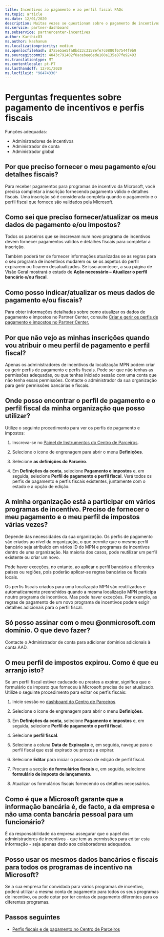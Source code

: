 ```yaml
---
title: Incentivos ao pagamento e ao perfil fiscal FAQs
ms.topic: article
ms.date: 12/01/2020
description: Muitas vezes se questionam sobre o pagamento de incentivos e perfis fiscais. As perguntas incluem por que não consegue ver o seu pagamento e perfis fiscais e o que fazer acerca disso.
ms.service: partner-dashboard
ms.subservice: partnercenter-incentives
author: Karthic83
ms.author: kashanum
ms.localizationpriority: medium
ms.openlocfilehash: d7a5e5ae5fa8bd23c3158efe7c0880f67544f9b9
ms.sourcegitcommit: 4043c791402f0acebee6ede160a135e87fe92493
ms.translationtype: MT
ms.contentlocale: pt-PT
ms.lasthandoff: 12/01/2020
ms.locfileid: "96474330"
---
```

# <a name="frequently-asked-questions-regarding-incentives-payout-and-tax-profiles"></a>Perguntas frequentes sobre pagamento de incentivos e perfis fiscais

Funções adequadas:

- Administradores de incentivos
- Administrador de conta
- Administrador global

## <a name="why-do-i-need-to-provide-my-payout-andor-tax-details"></a>Por que preciso fornecer o meu pagamento e/ou detalhes fiscais?

Para receber pagamentos para programas de incentivo da Microsoft, você precisa completar a inscrição fornecendo pagamento válido e detalhes fiscais. Uma inscrição só é considerada completa quando o pagamento e o perfil fiscal que fornece são validados pela Microsoft.

## <a name="how-do-i-know-that-i-need-to-provideupdate-my-payout-andor-tax-details"></a>Como sei que preciso fornecer/atualizar os meus dados de pagamento e/ou impostos?

Todos os parceiros que se inscrevam num novo programa de incentivos devem fornecer pagamentos válidos e detalhes fiscais para completar a inscrição.

Também poderá ter de fornecer informações atualizadas se as regras para o seu programa de incentivos mudarem ou se os aspetos do perfil expirarem ou ficarem desatualizados. Se isso acontecer, a sua página de Visão Geral mostrará o estado de **Ação necessário – Atualizar o perfil bancário e/ou fiscal**.

## <a name="how-do-i-provide-update-my-payout-and-or-tax-details"></a>Como posso indicar/atualizar os meus dados de pagamento e/ou fiscais?

Para obter informações detalhadas sobre como atualizar os dados de pagamento e impostos no Partner Center, consulte [Criar e gerir os perfis de pagamento e impostos no Partner Center.](./incentives-create-and-manage-your-payout-and-tax-profiles.md)

## <a name="why-dont-i-see-my-enrollments-when-i-go-to-assign-my-payout-and-tax-profile"></a>Por que não vejo as minhas inscrições quando vou atribuir o meu perfil de pagamento e perfil fiscal?

Apenas os administradores de incentivos da localização MPN podem criar ou gerir perfis de pagamento e perfis fiscais. Pode ser que não tenhas as permissões adequadas, ou que tenhas iniciado sessão com uma conta que não tenha essas permissões. Contacte o administrador da sua organização para gerir permissões bancárias e fiscais.

## <a name="where-can-i-see-the-payout-and-tax-profiles-for-my-organization-that-i-can-use"></a>Onde posso encontrar o perfil de pagamento e o perfil fiscal da minha organização que posso utilizar?

Utilize o seguinte procedimento para ver os perfis de pagamento e impostos:

1. Inscreva-se no [Painel de Instrumentos do Centro de Parceiros](https://partner.microsoft.com/dashboard).

2. Selecione o ícone de engrenagem para abrir o menu **Definições**.

3. Selecione **as definições do Parceiro**.

4. Em **Definições da conta**, selecione **Pagamento e impostos** e, em seguida, selecione **Perfil de pagamento e perfil fiscal**. Verá todos os perfis de pagamento e perfis fiscais existentes, juntamente com o estado e a opção de edição.

## <a name="my-organization-is-participating-in-multiple-incentive-programs-do-i-need-to-provide-my-payment-and-tax-profile-multiple-times"></a>A minha organização está a participar em vários programas de incentivo. Preciso de fornecer o meu pagamento e o meu perfil de impostos várias vezes?

Depende das necessidades da sua organização. Os perfis de pagamento são criados ao nível da organização, o que permite que o mesmo perfil bancário seja atribuído em vários ID do MPN e programas de incentivos dentro de uma organização. Na maioria dos casos, pode reutilizar um perfil existente ou criar um novo.

Pode haver exceções, no entanto, ao aplicar o perfil bancário a diferentes países ou regiões, pois poderão aplicar-se regras bancárias ou fiscais locais.

Os perfis fiscais criados para uma localização MPN são reutilizados e automaticamente preenchidos quando a mesma localização MPN participa noutro programa de incentivos. Mas pode haver exceções. Por exemplo, as regras de pagamento de um novo programa de incentivos podem exigir detalhes adicionais para o perfil fiscal.  

## <a name="im-only-able-to-sign-in-with-my-onmicrosoftcom-domain-what-should-i-do"></a>Só posso assinar com o meu @onmicrosoft.com domínio. O que devo fazer?

Contacte o Administrador de conta para adicionar domínios adicionais à conta AAD.

## <a name="my-tax-profile-has-expired-how-do-i-fix-this"></a>O meu perfil de impostos expirou. Como é que eu arranjo isto?

Se um perfil fiscal estiver caducado ou prestes a expirar, significa que o formulário de imposto que forneceu à Microsoft precisa de ser atualizado. Utilize o seguinte procedimento para editar os perfis fiscais:

1. Inicie sessão no [dashboard do Centro de Parceiros](https://partner.microsoft.com/dashboard/).

2. Selecione o ícone de engrenagem para abrir o menu **Definições**.

3. Em **Definições da conta**, selecione **Pagamento e impostos** e, em seguida, selecione **Perfil de pagamento e perfil fiscal**.

4. Selecione **perfil fiscal**.

5. Selecione a coluna **Data de Expiração** e, em seguida, navegue para o perfil fiscal que está expirado ou prestes a expirar.

6. Selecione **Editar** para iniciar o processo de edição de perfil fiscal.

7. Procure a secção **de formulários fiscais** e, em seguida, selecione **formulário de imposto de lançamento**.

8. Atualizar os formulários fiscais fornecendo os detalhes necessários.

## <a name="how-does-microsoft-ensure-that-the-bank-information-is-indeed-that-of-the-company-and-not-a-personal-bank-account-for-an-employee"></a>Como é que a Microsoft garante que a informação bancária é, de facto, a da empresa e não uma conta bancária pessoal para um funcionário?

É da responsabilidade da empresa assegurar que o papel dos administradores de incentivos - que tem as permissões para editar esta informação - seja apenas dado aos colaboradores adequados.

## <a name="can-i-use-the-same-bank-and-tax-details-for-all-incentive-programs-at-microsoft"></a>Posso usar os mesmos dados bancários e fiscais para todos os programas de incentivo na Microsoft?

Se a sua empresa for convidada para vários programas de incentivo, poderá utilizar a mesma conta de pagamento para todos os seus programas de incentivo, ou pode optar por ter contas de pagamento diferentes para os diferentes programas.

## <a name="next-steps"></a>Passos seguintes

- [Perfis fiscais e de pagamento no Centro de Parceiros](incentives-create-and-manage-your-payout-and-tax-profiles.md)